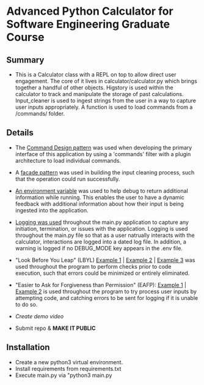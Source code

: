 # Advanced Python Calculator for Software Engineering Graduate Course

## Summary
* This is a Calculator class with a REPL on top to allow direct user engagement. The core of it lives in calculator/calculator.py which brings together a handful of other objects. Higstory is used within the calculator to track and manipulate the storage of past calculations. Input_cleaner is used to ingest strings from the user in a way to capture user inputs appropriately. A function is used to load commands from a /commands/ folder.

## Details
* The [Command Design pattern](https://github.com/TyHys/IS601-Midterm-Spring2024/tree/ac65c3046dce1c641f598ed3cfe35e1d3a597823/commands) was used when developing the primary interface of this application by using a 'commands' filter with a plugin architecture to load individual commands. 
* A [facade pattern](https://github.com/TyHys/IS601-Midterm-Spring2024/blob/ac65c3046dce1c641f598ed3cfe35e1d3a597823/input_cleaner/input_cleaner.py) was used in building the input cleaning process, such that the operation could run successfully.

* [An environment variable](https://github.com/TyHys/IS601-Midterm-Spring2024/blob/ac65c3046dce1c641f598ed3cfe35e1d3a597823/main.py#L25C12-L25C21) was used to help debug to return additional information while running. This enables the user to have a dynamic feedback with additional information about how their input is being ingested into the application.
* [Logging was used](https://github.com/TyHys/IS601-Midterm-Spring2024/blob/ac65c3046dce1c641f598ed3cfe35e1d3a597823/main.py#L20-L93) throughout the main.py application to capture any initiation, termination, or issues with the application. Logging is used throughout the main.py file so that as a user natrually interacts with the calculator, interactions are logged into a dated log file. In addition, a warning is logged if no DEBUG_MODE key appears in the .env file.
* "Look Before You Leap" (LBYL) [Example 1](https://github.com/TyHys/IS601-Midterm-Spring2024/blob/faffa9dfd5f84a6d07c93aa9d42e2f61698ad48e/main.py#L52-L53) | [Example 2](https://github.com/TyHys/IS601-Midterm-Spring2024/blob/faffa9dfd5f84a6d07c93aa9d42e2f61698ad48e/history/history.py#L69) | [Example 3](https://github.com/TyHys/IS601-Midterm-Spring2024/blob/faffa9dfd5f84a6d07c93aa9d42e2f61698ad48e/history/history.py#L103) was used throughout the program to perform checks prior to code execution, such that errors could be minimized or entirely eliminated. 
* "Easier to Ask for Forgiveness than Permission" (EAFP): [Example 1](https://github.com/TyHys/IS601-Midterm-Spring2024/blob/faffa9dfd5f84a6d07c93aa9d42e2f61698ad48e/main.py#L64-L89) | [Example 2](https://github.com/TyHys/IS601-Midterm-Spring2024/blob/faffa9dfd5f84a6d07c93aa9d42e2f61698ad48e/history/history.py#L82-L91) is used throughout the program to try process user inputs by attempting code, and catching errors to be sent for logging if it is unable to do so.
* *Create demo video*
* Submit repo & __MAKE IT PUBLIC__

## Installation

* Create a new python3 virtual environment.
* Install requirements from requirements.txt
* Execute main.py via "python3 main.py
